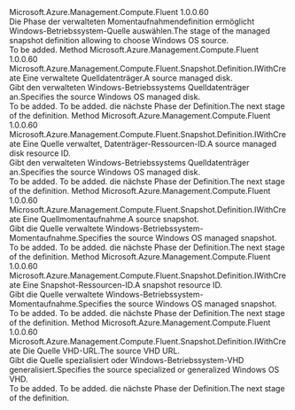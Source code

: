 <Type Name="IWithWindowsSnapshotSource" FullName="Microsoft.Azure.Management.Compute.Fluent.Snapshot.Definition.IWithWindowsSnapshotSource">
  <TypeSignature Language="C#" Value="public interface IWithWindowsSnapshotSource" />
  <TypeSignature Language="ILAsm" Value=".class public interface auto ansi abstract IWithWindowsSnapshotSource" />
  <TypeSignature Language="DocId" Value="T:Microsoft.Azure.Management.Compute.Fluent.Snapshot.Definition.IWithWindowsSnapshotSource" />
  <TypeSignature Language="VB.NET" Value="Public Interface IWithWindowsSnapshotSource" />
  <TypeSignature Language="F#" Value="type IWithWindowsSnapshotSource = interface" />
  <AssemblyInfo>
    <AssemblyName>Microsoft.Azure.Management.Compute.Fluent</AssemblyName>
    <AssemblyVersion>1.0.0.60</AssemblyVersion>
  </AssemblyInfo>
  <Interfaces />
  <Docs>
    <summary>
            <span data-ttu-id="79dc8-101">Die Phase der verwalteten Momentaufnahmendefinition ermöglicht Windows-Betriebssystem-Quelle auswählen.</span><span class="sxs-lookup"><span data-stu-id="79dc8-101">The stage of the managed snapshot definition allowing to choose Windows OS source.</span></span>
            </summary>
    <remarks>To be added.</remarks>
  </Docs>
  <Members>
    <Member MemberName="WithWindowsFromDisk">
      <MemberSignature Language="C#" Value="public Microsoft.Azure.Management.Compute.Fluent.Snapshot.Definition.IWithCreate WithWindowsFromDisk (Microsoft.Azure.Management.Compute.Fluent.IDisk sourceDisk);" />
      <MemberSignature Language="ILAsm" Value=".method public hidebysig newslot virtual instance class Microsoft.Azure.Management.Compute.Fluent.Snapshot.Definition.IWithCreate WithWindowsFromDisk(class Microsoft.Azure.Management.Compute.Fluent.IDisk sourceDisk) cil managed" />
      <MemberSignature Language="DocId" Value="M:Microsoft.Azure.Management.Compute.Fluent.Snapshot.Definition.IWithWindowsSnapshotSource.WithWindowsFromDisk(Microsoft.Azure.Management.Compute.Fluent.IDisk)" />
      <MemberSignature Language="VB.NET" Value="Public Function WithWindowsFromDisk (sourceDisk As IDisk) As IWithCreate" />
      <MemberSignature Language="F#" Value="abstract member WithWindowsFromDisk : Microsoft.Azure.Management.Compute.Fluent.IDisk -&gt; Microsoft.Azure.Management.Compute.Fluent.Snapshot.Definition.IWithCreate" Usage="iWithWindowsSnapshotSource.WithWindowsFromDisk sourceDisk" />
      <MemberType>Method</MemberType>
      <AssemblyInfo>
        <AssemblyName>Microsoft.Azure.Management.Compute.Fluent</AssemblyName>
        <AssemblyVersion>1.0.0.60</AssemblyVersion>
      </AssemblyInfo>
      <ReturnValue>
        <ReturnType>Microsoft.Azure.Management.Compute.Fluent.Snapshot.Definition.IWithCreate</ReturnType>
      </ReturnValue>
      <Parameters>
        <Parameter Name="sourceDisk" Type="Microsoft.Azure.Management.Compute.Fluent.IDisk" />
      </Parameters>
      <Docs>
        <param name="sourceDisk"><span data-ttu-id="79dc8-102">Eine verwaltete Quelldatenträger.</span><span class="sxs-lookup"><span data-stu-id="79dc8-102">A source managed disk.</span></span></param>
        <summary>
            <span data-ttu-id="79dc8-103">Gibt den verwalteten Windows-Betriebssystems Quelldatenträger an.</span><span class="sxs-lookup"><span data-stu-id="79dc8-103">Specifies the source Windows OS managed disk.</span></span>
            </summary>
        <returns>To be added.</returns>
        <remarks>To be added.</remarks>
        <return><span data-ttu-id="79dc8-104">die nächste Phase der Definition.</span><span class="sxs-lookup"><span data-stu-id="79dc8-104">The next stage of the definition.</span></span></return>
      </Docs>
    </Member>
    <Member MemberName="WithWindowsFromDisk">
      <MemberSignature Language="C#" Value="public Microsoft.Azure.Management.Compute.Fluent.Snapshot.Definition.IWithCreate WithWindowsFromDisk (string sourceDiskId);" />
      <MemberSignature Language="ILAsm" Value=".method public hidebysig newslot virtual instance class Microsoft.Azure.Management.Compute.Fluent.Snapshot.Definition.IWithCreate WithWindowsFromDisk(string sourceDiskId) cil managed" />
      <MemberSignature Language="DocId" Value="M:Microsoft.Azure.Management.Compute.Fluent.Snapshot.Definition.IWithWindowsSnapshotSource.WithWindowsFromDisk(System.String)" />
      <MemberSignature Language="VB.NET" Value="Public Function WithWindowsFromDisk (sourceDiskId As String) As IWithCreate" />
      <MemberSignature Language="F#" Value="abstract member WithWindowsFromDisk : string -&gt; Microsoft.Azure.Management.Compute.Fluent.Snapshot.Definition.IWithCreate" Usage="iWithWindowsSnapshotSource.WithWindowsFromDisk sourceDiskId" />
      <MemberType>Method</MemberType>
      <AssemblyInfo>
        <AssemblyName>Microsoft.Azure.Management.Compute.Fluent</AssemblyName>
        <AssemblyVersion>1.0.0.60</AssemblyVersion>
      </AssemblyInfo>
      <ReturnValue>
        <ReturnType>Microsoft.Azure.Management.Compute.Fluent.Snapshot.Definition.IWithCreate</ReturnType>
      </ReturnValue>
      <Parameters>
        <Parameter Name="sourceDiskId" Type="System.String" />
      </Parameters>
      <Docs>
        <param name="sourceDiskId"><span data-ttu-id="79dc8-105">Eine Quelle verwaltet, Datenträger-Ressourcen-ID.</span><span class="sxs-lookup"><span data-stu-id="79dc8-105">A source managed disk resource ID.</span></span></param>
        <summary>
            <span data-ttu-id="79dc8-106">Gibt den verwalteten Windows-Betriebssystems Quelldatenträger an.</span><span class="sxs-lookup"><span data-stu-id="79dc8-106">Specifies the source Windows OS managed disk.</span></span>
            </summary>
        <returns>To be added.</returns>
        <remarks>To be added.</remarks>
        <return><span data-ttu-id="79dc8-107">die nächste Phase der Definition.</span><span class="sxs-lookup"><span data-stu-id="79dc8-107">The next stage of the definition.</span></span></return>
      </Docs>
    </Member>
    <Member MemberName="WithWindowsFromSnapshot">
      <MemberSignature Language="C#" Value="public Microsoft.Azure.Management.Compute.Fluent.Snapshot.Definition.IWithCreate WithWindowsFromSnapshot (Microsoft.Azure.Management.Compute.Fluent.ISnapshot sourceSnapshot);" />
      <MemberSignature Language="ILAsm" Value=".method public hidebysig newslot virtual instance class Microsoft.Azure.Management.Compute.Fluent.Snapshot.Definition.IWithCreate WithWindowsFromSnapshot(class Microsoft.Azure.Management.Compute.Fluent.ISnapshot sourceSnapshot) cil managed" />
      <MemberSignature Language="DocId" Value="M:Microsoft.Azure.Management.Compute.Fluent.Snapshot.Definition.IWithWindowsSnapshotSource.WithWindowsFromSnapshot(Microsoft.Azure.Management.Compute.Fluent.ISnapshot)" />
      <MemberSignature Language="VB.NET" Value="Public Function WithWindowsFromSnapshot (sourceSnapshot As ISnapshot) As IWithCreate" />
      <MemberSignature Language="F#" Value="abstract member WithWindowsFromSnapshot : Microsoft.Azure.Management.Compute.Fluent.ISnapshot -&gt; Microsoft.Azure.Management.Compute.Fluent.Snapshot.Definition.IWithCreate" Usage="iWithWindowsSnapshotSource.WithWindowsFromSnapshot sourceSnapshot" />
      <MemberType>Method</MemberType>
      <AssemblyInfo>
        <AssemblyName>Microsoft.Azure.Management.Compute.Fluent</AssemblyName>
        <AssemblyVersion>1.0.0.60</AssemblyVersion>
      </AssemblyInfo>
      <ReturnValue>
        <ReturnType>Microsoft.Azure.Management.Compute.Fluent.Snapshot.Definition.IWithCreate</ReturnType>
      </ReturnValue>
      <Parameters>
        <Parameter Name="sourceSnapshot" Type="Microsoft.Azure.Management.Compute.Fluent.ISnapshot" />
      </Parameters>
      <Docs>
        <param name="sourceSnapshot"><span data-ttu-id="79dc8-108">Eine Quellmomentaufnahme.</span><span class="sxs-lookup"><span data-stu-id="79dc8-108">A source snapshot.</span></span></param>
        <summary>
            <span data-ttu-id="79dc8-109">Gibt die Quelle verwaltete Windows-Betriebssystem-Momentaufnahme.</span><span class="sxs-lookup"><span data-stu-id="79dc8-109">Specifies the source Windows OS managed snapshot.</span></span>
            </summary>
        <returns>To be added.</returns>
        <remarks>To be added.</remarks>
        <return><span data-ttu-id="79dc8-110">die nächste Phase der Definition.</span><span class="sxs-lookup"><span data-stu-id="79dc8-110">The next stage of the definition.</span></span></return>
      </Docs>
    </Member>
    <Member MemberName="WithWindowsFromSnapshot">
      <MemberSignature Language="C#" Value="public Microsoft.Azure.Management.Compute.Fluent.Snapshot.Definition.IWithCreate WithWindowsFromSnapshot (string sourceSnapshotId);" />
      <MemberSignature Language="ILAsm" Value=".method public hidebysig newslot virtual instance class Microsoft.Azure.Management.Compute.Fluent.Snapshot.Definition.IWithCreate WithWindowsFromSnapshot(string sourceSnapshotId) cil managed" />
      <MemberSignature Language="DocId" Value="M:Microsoft.Azure.Management.Compute.Fluent.Snapshot.Definition.IWithWindowsSnapshotSource.WithWindowsFromSnapshot(System.String)" />
      <MemberSignature Language="VB.NET" Value="Public Function WithWindowsFromSnapshot (sourceSnapshotId As String) As IWithCreate" />
      <MemberSignature Language="F#" Value="abstract member WithWindowsFromSnapshot : string -&gt; Microsoft.Azure.Management.Compute.Fluent.Snapshot.Definition.IWithCreate" Usage="iWithWindowsSnapshotSource.WithWindowsFromSnapshot sourceSnapshotId" />
      <MemberType>Method</MemberType>
      <AssemblyInfo>
        <AssemblyName>Microsoft.Azure.Management.Compute.Fluent</AssemblyName>
        <AssemblyVersion>1.0.0.60</AssemblyVersion>
      </AssemblyInfo>
      <ReturnValue>
        <ReturnType>Microsoft.Azure.Management.Compute.Fluent.Snapshot.Definition.IWithCreate</ReturnType>
      </ReturnValue>
      <Parameters>
        <Parameter Name="sourceSnapshotId" Type="System.String" />
      </Parameters>
      <Docs>
        <param name="sourceSnapshotId"><span data-ttu-id="79dc8-111">Eine Snapshot-Ressourcen-ID.</span><span class="sxs-lookup"><span data-stu-id="79dc8-111">A snapshot resource ID.</span></span></param>
        <summary>
            <span data-ttu-id="79dc8-112">Gibt die Quelle verwaltete Windows-Betriebssystem-Momentaufnahme.</span><span class="sxs-lookup"><span data-stu-id="79dc8-112">Specifies the source Windows OS managed snapshot.</span></span>
            </summary>
        <returns>To be added.</returns>
        <remarks>To be added.</remarks>
        <return><span data-ttu-id="79dc8-113">die nächste Phase der Definition.</span><span class="sxs-lookup"><span data-stu-id="79dc8-113">The next stage of the definition.</span></span></return>
      </Docs>
    </Member>
    <Member MemberName="WithWindowsFromVhd">
      <MemberSignature Language="C#" Value="public Microsoft.Azure.Management.Compute.Fluent.Snapshot.Definition.IWithCreate WithWindowsFromVhd (string vhdUrl);" />
      <MemberSignature Language="ILAsm" Value=".method public hidebysig newslot virtual instance class Microsoft.Azure.Management.Compute.Fluent.Snapshot.Definition.IWithCreate WithWindowsFromVhd(string vhdUrl) cil managed" />
      <MemberSignature Language="DocId" Value="M:Microsoft.Azure.Management.Compute.Fluent.Snapshot.Definition.IWithWindowsSnapshotSource.WithWindowsFromVhd(System.String)" />
      <MemberSignature Language="VB.NET" Value="Public Function WithWindowsFromVhd (vhdUrl As String) As IWithCreate" />
      <MemberSignature Language="F#" Value="abstract member WithWindowsFromVhd : string -&gt; Microsoft.Azure.Management.Compute.Fluent.Snapshot.Definition.IWithCreate" Usage="iWithWindowsSnapshotSource.WithWindowsFromVhd vhdUrl" />
      <MemberType>Method</MemberType>
      <AssemblyInfo>
        <AssemblyName>Microsoft.Azure.Management.Compute.Fluent</AssemblyName>
        <AssemblyVersion>1.0.0.60</AssemblyVersion>
      </AssemblyInfo>
      <ReturnValue>
        <ReturnType>Microsoft.Azure.Management.Compute.Fluent.Snapshot.Definition.IWithCreate</ReturnType>
      </ReturnValue>
      <Parameters>
        <Parameter Name="vhdUrl" Type="System.String" />
      </Parameters>
      <Docs>
        <param name="vhdUrl"><span data-ttu-id="79dc8-114">Die Quelle VHD-URL.</span><span class="sxs-lookup"><span data-stu-id="79dc8-114">The source VHD URL.</span></span></param>
        <summary>
            <span data-ttu-id="79dc8-115">Gibt die Quelle spezialisiert oder Windows-Betriebssystem-VHD generalisiert.</span><span class="sxs-lookup"><span data-stu-id="79dc8-115">Specifies the source specialized or generalized Windows OS VHD.</span></span>
            </summary>
        <returns>To be added.</returns>
        <remarks>To be added.</remarks>
        <return><span data-ttu-id="79dc8-116">die nächste Phase der Definition.</span><span class="sxs-lookup"><span data-stu-id="79dc8-116">The next stage of the definition.</span></span></return>
      </Docs>
    </Member>
  </Members>
</Type>